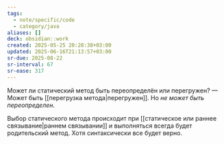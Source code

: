 ```yaml
---
tags:
  - note/specific/code
  - category/java
aliases: []
deck: obsidian::work
created: 2025-05-25 20:28:38+03:00
updated: 2025-06-16T21:13:57+03:00
sr-due: 2025-08-22
sr-interval: 67
sr-ease: 317
---
```


Может ли статический метод быть переопределён или перегружен?
—
Может быть [[перегрузка метода|перегружен]]. Но *не может быть переопределен*.

Выбор статического метода происходит при [[статическое или раннее связывание|раннем связывании]] и выполняться всегда будет родительский метод. Хотя синтаксически все будет верно.
